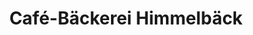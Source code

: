 ---
title: "Café-Bäckerei Himmelbäck"
url: /lauingen-donau/cafe-baeckerei-himmelbaeck/
shop: Bäckerei
---